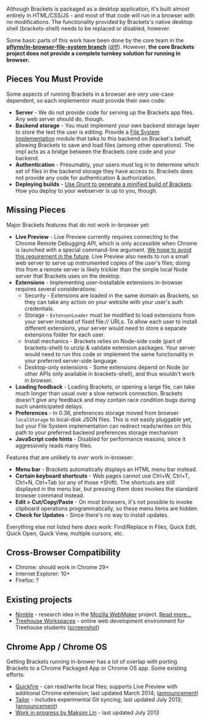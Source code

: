Although Brackets is packaged as a desktop application, it's built almost entirely in HTML/CSS/JS - and most of that code will run in a browser with no modifications.  The functionality provided by Brackets's native desktop shell (brackets-shell) needs to be replaced or disabled, however.

Some basic parts of this work have been done by the core team in the **[pflynn/in-browser-file-system branch](https://github.com/adobe/brackets/tree/pflynn/in-browser-file-system)** ([diff](https://github.com/adobe/brackets/compare/master...pflynn/in-browser-file-system)). However, **the core Brackets project does not provide a complete turnkey solution for running in browser.**


## Pieces You Must Provide

Some aspects of running Brackets in a browser are very use-case dependent, so each implementor must provide their own code:

- **Server** - We do not provide code for serving up the Brackets app files. Any web server should do, though.
- **Backend storage** - You must implement your own backend storage layer to store the text the user is editing. Provide a [File System Implementation](https://github.com/adobe/brackets/wiki/File-System-Implementations) module that talks to this backend on Bracket's behalf, allowing Brackets to save and load files (among other operations). The impl acts as a bridge between the Brackets core code and your backend.
- **Authentication** - Presumably, your users must log in to determine which set of files in the backend storage they have access to. Brackets does not provide any code for authentication & authorization.
- **Deploying builds** - [Use Grunt to generate a minified build of Brackets](https://github.com/adobe/brackets/wiki/Building-Brackets-Releases). How you deploy to your webserver is up to you, though.


## Missing Pieces

Major Brackets features that do not work in-browser yet:

* **Live Preview** - Live Preview currently requires connecting to the Chrome Remote Debugging API, which is only accessible when Chrome is launched with a special command-line argument. [We hope to avoid this requirement in the future](https://github.com/adobe/brackets/wiki/Live-Development:-lifecycle-research-and-future-directions#live-development-managed-with-unprivileged-scripts). Live Preview also needs to run a small web server to serve up instrumented copies of the user's files; doing this from a remote server is likely trickier than the simple local Node server that Brackets uses on the desktop.
* **Extensions** - Implementing user-installable extensions in-browser requires several considerations:
    * Security - Extensions are loaded in the same domain as Brackets, so they can take any action on your website with your user's auth credentials.
    - Storage - `ExtensonLoader` must be modified to load extensions from your server instead of fixed file:// URLs. To allow each user to install different extensions, your server would need to store a separate extensions folder for each user.
    - Install mechanics - Brackets relies on Node-side code (part of brackets-shell) to unzip & validate extension packages. Your server would need to run this code or implement the same functionality in your preferred server-side language.
    - Desktop-only extensions - Some extensions depend on Node (or other APIs only available in brackets-shell), and thus wouldn't work in browser.
* **Loading feedback** - Loading Brackets, or opening a large file, can take much longer than usual over a slow network connection. Brackets doesn't give any feedback and may contain race condition bugs during such unanticipated delays.
* **Preferences** - In 0.36, preferences storage moved from browser `localStorage` to local-disk JSON files. This is not easily pluggable yet, but your File System implementation can redirect reads/writes on this path to your preferred backend preferences storage mechanism
* **JavaScript code hints** - Disabled for performance reasons, since it aggressively reads many files.


Features that are unlikely to _ever_ work in-browser:

- **Menu bar** - Brackets automatically displays an HTML menu bar instead.
- **Certain keyboard shortcuts** - Web pages cannot use Ctrl+W, Ctrl+T, Ctrl+N, Ctrl+Tab (or any of those +Shift). The shortcuts are still displayed in the menu bar, but pressing them does invokes the standard browser command instead.
- **Edit > Cut/Copy/Paste** - On most browsers, it's not possible to invoke clipboard operations programmatically, so these menu items are hidden.
- **Check for Updates** - Since there's no way to install updates.

Everything else not listed here _does_ work: Find/Replace in Files, Quick Edit, Quick Open, Quick View, multiple cursors, etc.


## Cross-Browser Compatibility

* Chrome: should work in Chrome 29+
* Internet Explorer: 10+
* Firefox: ?


## Existing projects

- [Nimble](https://wiki.mozilla.org/Webmaker/Concept-Nimble) - research idea in the [Mozilla WebMaker](https://webmaker.org/) project. [Read more...](https://blog.webmaker.org/webmaker-experiments-with-brackets)
- [Treehouse Workspaces](http://teamtreehouse.com/workspaces) - online web development environment for Treehouse students ([screenshot](http://d.pr/i/hnDL))


## Chrome App / Chrome OS

Getting Brackets running in-brower has a lot of overlap with porting Brackets to a Chrome Packaged App or Chrome OS app. Some existing efforts:

* [Quickfire](https://chrome.google.com/webstore/detail/quickfire/mobpfffdclcandcgkkjgjkcalglekegd) - can read/write local files; supports Live Preview with additional Chrome extension; last updated March 2014; ([announcement](https://groups.google.com/forum/#!topic/brackets-dev/5AzyP7eKHTI))
* [Tailor](https://chrome.google.com/webstore/detail/tailor/mfakmogheanjhlgjhpijkhdjegllgenf) - includes experimental Git syncing; last updated July 2013; ([announcement](https://groups.google.com/forum/#!topic/brackets-dev/3LUTWip5ZPk))
* [Work in progress by Maksim Lin](https://github.com/maks/brackets/tree/chrome-app) - last updated July 2013